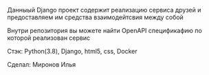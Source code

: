 Данныый Django проект содержит реализацию сервиса друзей и предоставляем им средства взаимодейтсвия между собой 

Внутри репозитория вы можете найти OpenAPI спецификафию по которой реализован сервис

Стэк: Python(3.8), Django, html5, css, Docker

Сделал: Миронов Илья 
